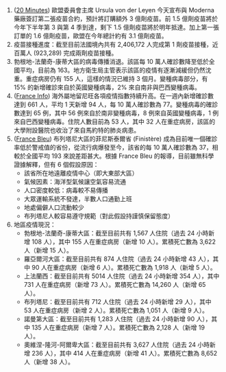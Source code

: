 1. ([20 Minutes](http://bit.ly/3uaOaGv)) 歐盟委員會主席 Ursula von der Leyen 今天宣布與 Moderna 藥廠簽訂第二張疫苗合約，預計將訂購額外 3 億劑疫苗。前 1.5 億劑疫苗將於今年下半年第 3 與第 4 季到達，剩下 1.5 億劑疫苗將於明年抵達。加上第一張訂單的 1.6 億劑疫苗，歐盟在今年總計約有 3.1 億劑疫苗。
1. 疫苗接種進度：截至目前法國境內共有 2,406,172 人完成第 1 劑疫苗接種，近百萬人 (923,289) 完成兩劑疫苗接種。
1. 勃根地-法蘭奇-康蒂大區的病毒傳播消退。該區每 10 萬人確診數降至低於全國平均，目前為 163。地方衛生局主管表示該區的疫情有逐漸減緩但仍然沈重。重症病房仍有 155 人，這樣的情況已維持 3 個月。變種病毒部分，有 15% 的新增確診來自於英國變種病毒，2% 來自南非與巴西變種病毒。
1. ([France Info](http://bit.ly/3k0h8nK)) 海外屬地留尼旺各項疫情指數持續升高。在一週內新增確診數達到 661 人，平均 1 天新增 94 人，每 10 萬人確診數為 77。變種病毒的確診數達到 65 例，其中 56 例來自於南非變種病毒，8 例來自英國變種病毒，1 例來自巴西變種病毒。住院人數目前為 53 人，其中 32  人在重症病房，該區的大學附設醫院也收治了來自馬約特的肺炎病患。
1. ([France Bleu](http://bit.ly/3jWXsBe)) 布列塔尼大區的菲尼斯泰爾省 (Finistère) 成為目前唯一個確診率低於警戒值的省份，從流行病爆發至今，該省的每 10 萬人確診數為 37，相較於全國平均 193 來說差距甚大。根據 France Bleu 的報導，目前雖無科學證據解釋，但有 6 個假設原因：
   - 該省所在地遠離疫情中心（即大東部大區）
   - 氣候因素：海洋型氣候讓空氣容易流通
   - 人口密度較低：病毒較不易傳播
   - 大眾運輸系統不發達，半數人口通勤上班
   - 地處偏僻人口流動較少
   - 布列塔尼人較容易遵守規範（對此假設持謹慎保留態度）
1. 地區疫情現況：
   - 勃根地-法蘭奇-康蒂大區：截至目前共有 1,567 人住院（過去 24 小時新增 108 人），其中 155 人在重症病房（新增 10 人）。累積死亡數為 3,622 人（新增 15 人）。
   - 羅亞爾河大區：截至目前共有 874 人住院（過去 24 小時新增 43 人），其中 90 人在重症病房（新增 6 人）。累積死亡數為 1,918 人（新增 5 人）。
   - 上法蘭西：截至目前共有 5014 人住院（過去 24 小時新增 354 人），其中 731 人在重症病房（新增 73 人）。累積死亡數為 14,260 人（新增 65 人）。
   - 布列塔尼：截至目前共有 712 人住院（過去 24 小時新增 29 人），其中 53 人在重症病房（新增 2 人）。累積死亡數為 1,051 人（新增 9 人）。
   - 諾曼第大區：截至目前共有 1,283 人住院（過去 24 小時新增 90 人），其中 135 人在重症病房（新增 7 人）。累積死亡數為 2,128 人（新增 19 人）。
   - 奧維涅-隆河-阿爾卑大區：截至目前共有 3,627 人住院（過去 24 小時新增 236 人），其中 414 人在重症病房（新增 41 人）。累積死亡數為 8,652 人（新增 38 人）。